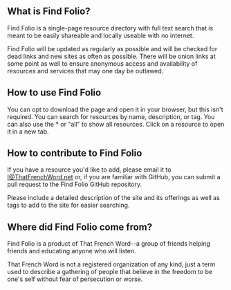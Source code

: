 ## What is Find Folio?
Find Folio is a single-page resource directory with full text search that is meant to be easily shareable and locally useable with no internet.

Find Folio will be updated as regularly as possible and will be checked for dead links and new sites as often as possible. There will be onion links at some point as well to ensure anonymous access and availability of resources and services that may one day be outlawed.

## How to use Find Folio
You can opt to download the page and open it in your browser, but this isn't required.
You can search for resources by name, description, or tag.
You can also use the * or "all" to show all resources.
Click on a resource to open it in a new tab.

## How to contribute to Find Folio
If you have a resource you'd like to add, please email it to I@ThatFrenchWord.net or, if you are familiar with GitHub, you can submit a pull request to the Find Folio GitHub repository.

Please include a detailed description of the site and its offerings as well as tags to add to the site for easier searching.

## Where did Find Folio come from?
Find Folio is a product of That French Word--a group of friends helping friends and educating anyone who will listen.

That French Word is not a registered organization of any kind, just a term used to describe a gathering of people that believe in the freedom to be one's self without fear of persecution or worse.
